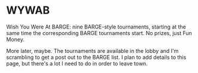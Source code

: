 # WYWAB

Wish You Were At BARGE: nine BARGE-style tournaments, starting at the same
time the corresponding BARGE tournaments start.  No prizes, just Fun Money.

More later, maybe.  The tournaments are available in the lobby and I'm
scrambling to get a post out to the BARGE list.  I plan to add details to
this page, but there's a lot I need to do in order to leave town.


